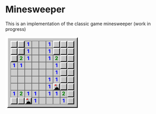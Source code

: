 # Minesweeper

This is an implementation of the classic game minesweeper (work in progress)

![Screenshot of gameplay](./assets/game.png)
